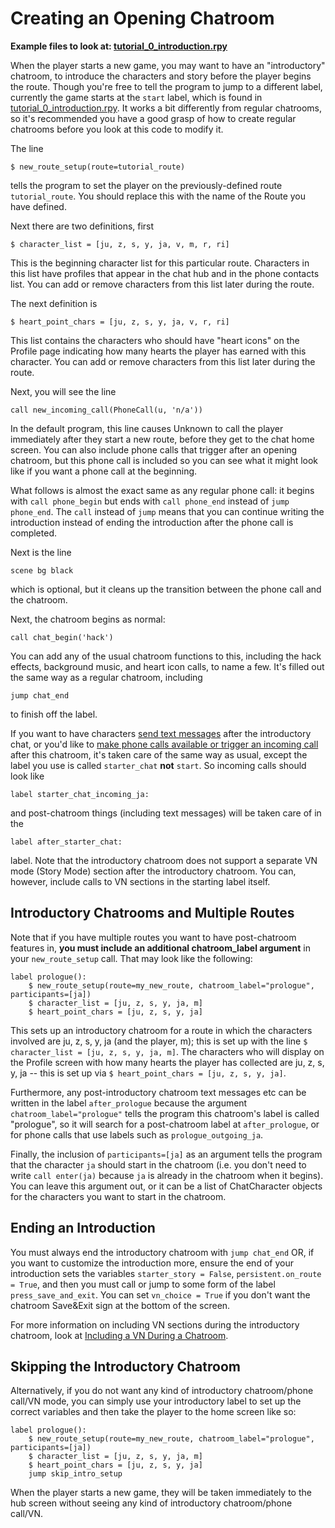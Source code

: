 # Creating an Opening Chatroom

**Example files to look at: [tutorial_0_introduction.rpy](https://github.com/shawna-p/mysterious-messenger/blob/master/game/tutorial_day_scripts/tutorial_0_introduction.rpy "tutorial_0_introduction")**

When the player starts a new game, you may want to have an "introductory" chatroom, to introduce the characters and story before the player begins the route. Though you're free to tell the program to jump to a different label, currently the game starts at the `start` label, which is found in [tutorial_0_introduction.rpy](https://github.com/shawna-p/mysterious-messenger/blob/master/game/tutorial_day_scripts/tutorial_0_introduction.rpy "tutorial_0_introduction"). It works a bit differently from regular chatrooms, so it's recommended you have a good grasp of how to create regular chatrooms before you look at this code to modify it.

The line

```renpy
$ new_route_setup(route=tutorial_route)
```

tells the program to set the player on the previously-defined route `tutorial_route`. You should replace this with the name of the Route you have defined.

Next there are two definitions, first

```renpy
$ character_list = [ju, z, s, y, ja, v, m, r, ri]
```

This is the beginning character list for this particular route. Characters in this list have profiles that appear in the chat hub and in the phone contacts list. You can add or remove characters from this list later during the route.

The next definition is

```renpy
$ heart_point_chars = [ju, z, s, y, ja, v, r, ri]
```

This list contains the characters who should have "heart icons" on the Profile page indicating how many hearts the player has earned with this character. You can add or remove characters from this list later during the route.

Next, you will see the line

```renpy
call new_incoming_call(PhoneCall(u, 'n/a'))
```

In the default program, this line causes Unknown to call the player immediately after they start a new route, before they get to the chat home screen. You can also include phone calls that trigger after an opening chatroom, but this phone call is included so you can see what it might look like if you want a phone call at the beginning.

What follows is almost the exact same as any regular phone call: it begins with `call phone_begin` but ends with `call phone_end` instead of `jump phone_end`. The `call` instead of `jump` means that you can continue writing the introduction instead of ending the introduction after the phone call is completed.

Next is the line

```renpy
scene bg black
```

which is optional, but it cleans up the transition between the phone call and the chatroom.

Next, the chatroom begins as normal:

```renpy
call chat_begin('hack')
```

You can add any of the usual chatroom functions to this, including the hack effects, background music, and heart icon calls, to name a few. It's filled out the same way as a regular chatroom, including

```renpy
jump chat_end
```

to finish off the label.

If you want to have characters [send text messages](https://github.com/shawna-p/mysterious-messenger/wiki/Regular-Text-Messages) after the introductory chat, or you'd like to [make phone calls available or trigger an incoming call](https://github.com/shawna-p/mysterious-messenger/wiki/Writing-a-Phone-Call) after this chatroom, it's taken care of the same way as usual, except the label you use is called `starter_chat` __not__ `start`. So incoming calls should look like

```renpy
label starter_chat_incoming_ja:
```

and post-chatroom things (including text messages) will be taken care of in the

```renpy
label after_starter_chat:
```

label. Note that the introductory chatroom does not support a separate VN mode (Story Mode) section after the introductory chatroom. You can, however, include calls to VN sections in the starting label itself.

## Introductory Chatrooms and Multiple Routes

Note that if you have multiple routes you want to have post-chatroom features in, **you must include an additional chatroom_label argument** in your `new_route_setup` call. That may look like the following:

```renpy
label prologue():
    $ new_route_setup(route=my_new_route, chatroom_label="prologue", participants=[ja])
    $ character_list = [ju, z, s, y, ja, m]
    $ heart_point_chars = [ju, z, s, y, ja]
```

This sets up an introductory chatroom for a route in which the characters involved are ju, z, s, y, ja (and the player, m); this is set up with the line `$ character_list = [ju, z, s, y, ja, m]`. The characters who will display on the Profile screen with how many hearts the player has collected are ju, z, s, y, ja -- this is set up via `$ heart_point_chars = [ju, z, s, y, ja]`.

Furthermore, any post-introductory chatroom text messages etc can be written in the label `after_prologue` because the argument `chatroom_label="prologue"` tells the program this chatroom's label is called "prologue", so it will search for a post-chatroom label at `after_prologue`, or for phone calls that use labels such as `prologue_outgoing_ja`.

Finally, the inclusion of `participants=[ja]` as an argument tells the program that the character `ja` should start in the chatroom (i.e. you don't need to write `call enter(ja)` because `ja` is already in the chatroom when it begins). You can leave this argument out, or it can be a list of ChatCharacter objects for the characters you want to start in the chatroom.

## Ending an Introduction

You must always end the introductory chatroom with `jump chat_end` OR, if you want to customize the introduction more, ensure the end of your introduction sets the variables `starter_story = False`, `persistent.on_route = True`, and then you must call or jump to some form of the label `press_save_and_exit`. You can set `vn_choice = True` if you don't want the chatroom Save&Exit sign at the bottom of the screen.

For more information on including VN sections during the introductory chatroom, look at [Including a VN During a Chatroom](Including-a-VN-During-a-Chatroom.md).

## Skipping the Introductory Chatroom

Alternatively, if you do not want any kind of introductory chatroom/phone call/VN mode, you can simply use your introductory label to set up the correct variables and then take the player to the home screen like so:

```renpy
label prologue():
    $ new_route_setup(route=my_new_route, chatroom_label="prologue", participants=[ja])
    $ character_list = [ju, z, s, y, ja, m]
    $ heart_point_chars = [ju, z, s, y, ja]
    jump skip_intro_setup
```

When the player starts a new game, they will be taken immediately to the hub screen without seeing any kind of introductory chatroom/phone call/VN.
